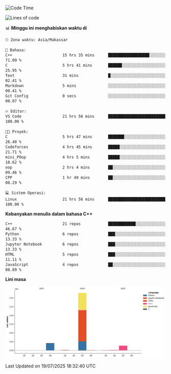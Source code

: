 <!--START_SECTION:waka-->
![Code Time](http://img.shields.io/badge/Code%20Time-358%20hrs%2056%20mins-blue)

![Lines of code](https://img.shields.io/badge/Sejak%20Hello%20World%20aku%20telah%20menulis-2.0%20million%20baris%20kode-blue)

📊 **Minggu ini menghabiskan waktu di** 

```text
🕑︎ Zona waktu: Asia/Makassar

💬 Bahasa: 
C++                      15 hrs 35 mins      ██████████████████░░░░░░░   71.09 % 
C                        5 hrs 41 mins       ██████░░░░░░░░░░░░░░░░░░░   25.95 % 
Text                     31 mins             █░░░░░░░░░░░░░░░░░░░░░░░░   02.41 % 
Markdown                 5 mins              ░░░░░░░░░░░░░░░░░░░░░░░░░   00.41 % 
Git Config               0 secs              ░░░░░░░░░░░░░░░░░░░░░░░░░   00.07 % 

🔥 Editor: 
VS Code                  21 hrs 56 mins      █████████████████████████   100.00 % 

🐱‍💻 Proyek: 
C                        5 hrs 47 mins       ███████░░░░░░░░░░░░░░░░░░   26.40 % 
Codeforces               4 hrs 45 mins       █████░░░░░░░░░░░░░░░░░░░░   21.71 % 
mini_POop                4 hrs 5 mins        █████░░░░░░░░░░░░░░░░░░░░   18.62 % 
oop                      2 hrs 4 mins        ██░░░░░░░░░░░░░░░░░░░░░░░   09.46 % 
CPP                      1 hr 49 mins        ██░░░░░░░░░░░░░░░░░░░░░░░   08.29 % 

💻 Sistem Operasi: 
Linux                    21 hrs 56 mins      █████████████████████████   100.00 % 
```

**Kebanyakan menulis dalam bahasa C++** 

```text
C++                      21 repos            ████████████░░░░░░░░░░░░░   46.67 % 
Python                   6 repos             ███░░░░░░░░░░░░░░░░░░░░░░   13.33 % 
Jupyter Notebook         6 repos             ███░░░░░░░░░░░░░░░░░░░░░░   13.33 % 
HTML                     5 repos             ███░░░░░░░░░░░░░░░░░░░░░░   11.11 % 
JavaScript               4 repos             ██░░░░░░░░░░░░░░░░░░░░░░░   08.89 % 
```



**Lini masa**

![Lines of Code chart](https://raw.githubusercontent.com/yusuf601/yusuf601/main/assets/bar_graph.png)


 Last Updated on 19/07/2025 18:32:40 UTC
<!--END_SECTION:waka-->

